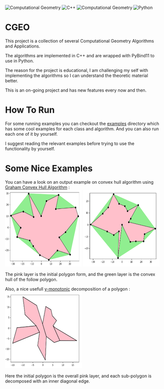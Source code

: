 ![Computational Geometry](https://img.shields.io/badge/License-GNU%203.0-dark-green.svg)  ![C++](https://img.shields.io/badge/-c++-black?logo=c%2B%2B&style=social) ![Computational Geometry](https://img.shields.io/static/v1?label=Computational&message=Geometry&color=dark-green)  ![Python](https://img.shields.io/static/v1?label=Made%20With&message=Python&color=blue)

# CGEO

This project is a collection of several Computational Geometry Algorithms and Applications.

The algorithms are implemented in C++ and are wrapped with PyBind11 to use in Python.

The reason for the project is educational, I am challenging my self with implementing the algorithms so I can understand the theoretic material better.

This is an on-going project and has new features every now and then.

# How To Run

For some running examples you can checkout the [examples](https://github.com/tomsabala/CGEO/tree/main/examples) directory which has some cool examples for each class and algorithm. And you can also run each one of it by yourself.

I suggest reading the relevant examples before trying to use the functionality by yourself.

# Some Nice Examples
You can have a look on an output example on convex hull algorithm using [Graham Convex Hull Algorithm](https://en.wikipedia.org/wiki/Graham_scan) : <br />
<img src=examples/PlotImages/convex_hull.png width=250 height=250/> <img src=examples/PlotImages/Convex_Hull002.png width=250 height=250 />

The pink layer is the initial polygon form, and the green layer is the convex hull of the follow polygon.

Also, a nice usefull [y-monotonic](https://en.wikipedia.org/wiki/Monotone_polygon) decomposition of a polygon : <br />
<img src=examples/PlotImages/y_decomposition.png width=250 height=250 />

Here the initial polygon is the overall pink layer, and each sub-polygon is decomposed with an inner diagonal edge.
